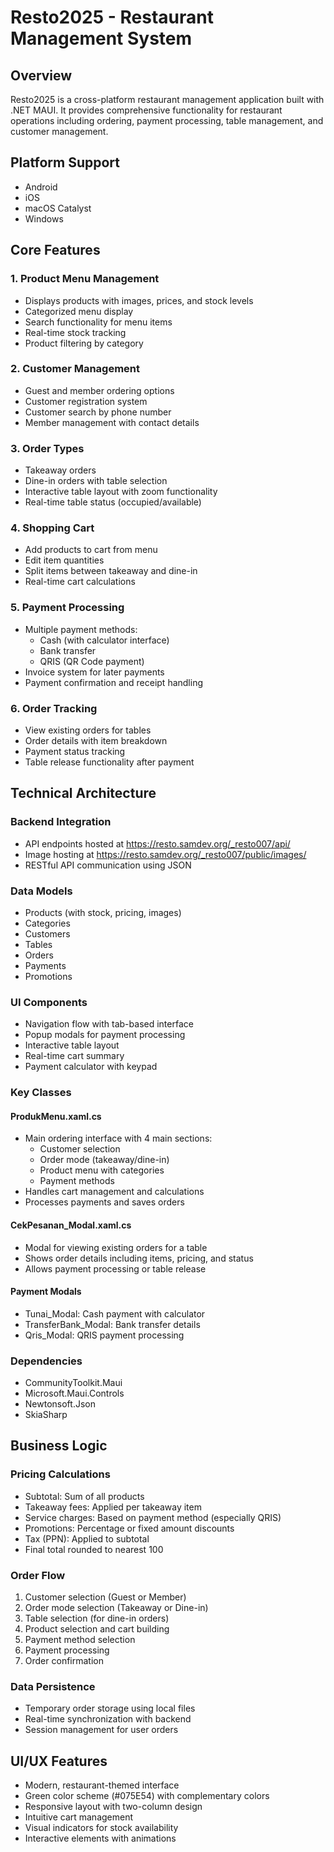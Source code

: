 # Resto2025 - Restaurant Management System

## Overview
Resto2025 is a cross-platform restaurant management application built with .NET MAUI. It provides comprehensive functionality for restaurant operations including ordering, payment processing, table management, and customer management.

## Platform Support
- Android
- iOS
- macOS Catalyst
- Windows

## Core Features

### 1. Product Menu Management
- Displays products with images, prices, and stock levels
- Categorized menu display
- Search functionality for menu items
- Real-time stock tracking
- Product filtering by category

### 2. Customer Management
- Guest and member ordering options
- Customer registration system
- Customer search by phone number
- Member management with contact details

### 3. Order Types
- Takeaway orders
- Dine-in orders with table selection
- Interactive table layout with zoom functionality
- Real-time table status (occupied/available)

### 4. Shopping Cart
- Add products to cart from menu
- Edit item quantities
- Split items between takeaway and dine-in
- Real-time cart calculations

### 5. Payment Processing
- Multiple payment methods:
  - Cash (with calculator interface)
  - Bank transfer
  - QRIS (QR Code payment)
- Invoice system for later payments
- Payment confirmation and receipt handling

### 6. Order Tracking
- View existing orders for tables
- Order details with item breakdown
- Payment status tracking
- Table release functionality after payment

## Technical Architecture

### Backend Integration
- API endpoints hosted at https://resto.samdev.org/_resto007/api/
- Image hosting at https://resto.samdev.org/_resto007/public/images/
- RESTful API communication using JSON

### Data Models
- Products (with stock, pricing, images)
- Categories
- Customers
- Tables
- Orders
- Payments
- Promotions

### UI Components
- Navigation flow with tab-based interface
- Popup modals for payment processing
- Interactive table layout
- Real-time cart summary
- Payment calculator with keypad

### Key Classes

#### ProdukMenu.xaml.cs
- Main ordering interface with 4 main sections:
  - Customer selection
  - Order mode (takeaway/dine-in)
  - Product menu with categories
  - Payment methods
- Handles cart management and calculations
- Processes payments and saves orders

#### CekPesanan_Modal.xaml.cs
- Modal for viewing existing orders for a table
- Shows order details including items, pricing, and status
- Allows payment processing or table release

#### Payment Modals
- Tunai_Modal: Cash payment with calculator
- TransferBank_Modal: Bank transfer details
- Qris_Modal: QRIS payment processing

### Dependencies
- CommunityToolkit.Maui
- Microsoft.Maui.Controls
- Newtonsoft.Json
- SkiaSharp

## Business Logic

### Pricing Calculations
- Subtotal: Sum of all products
- Takeaway fees: Applied per takeaway item
- Service charges: Based on payment method (especially QRIS)
- Promotions: Percentage or fixed amount discounts
- Tax (PPN): Applied to subtotal
- Final total rounded to nearest 100

### Order Flow
1. Customer selection (Guest or Member)
2. Order mode selection (Takeaway or Dine-in)
3. Table selection (for dine-in orders)
4. Product selection and cart building
5. Payment method selection
6. Payment processing
7. Order confirmation

### Data Persistence
- Temporary order storage using local files
- Real-time synchronization with backend
- Session management for user orders

## UI/UX Features
- Modern, restaurant-themed interface
- Green color scheme (#075E54) with complementary colors
- Responsive layout with two-column design
- Intuitive cart management
- Visual indicators for stock availability
- Interactive elements with animations